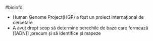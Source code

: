 #bioinfo 
- Human Genome Project(HGP) a fost un proiect internațional de cercetare
- A avut drept scop să determine perechile de baze care formează [[ADN]] ,precum și să identifice și mapeze 